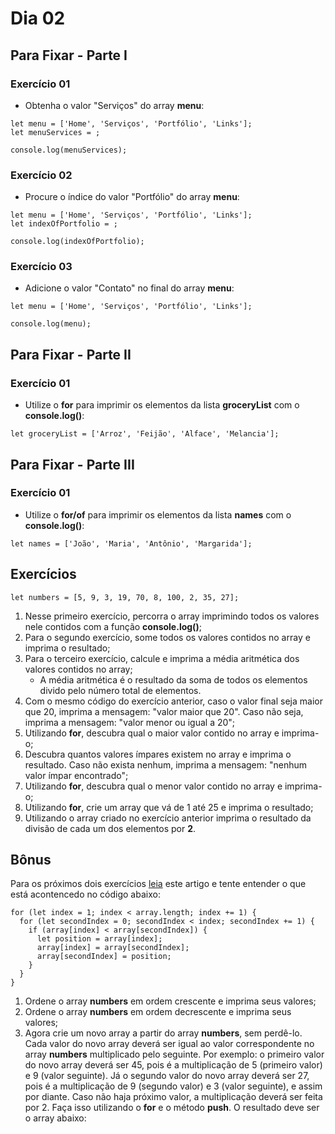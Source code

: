 # Dia 02

## Para Fixar - Parte I

### Exercício 01
- Obtenha o valor "Serviços" do array **menu**:
```
let menu = ['Home', 'Serviços', 'Portfólio', 'Links'];
let menuServices = ;

console.log(menuServices);
```

### Exercício 02
- Procure o índice do valor "Portfólio" do array **menu**:
```
let menu = ['Home', 'Serviços', 'Portfólio', 'Links'];
let indexOfPortfolio = ;

console.log(indexOfPortfolio);
```

### Exercício 03
- Adicione o valor "Contato" no final do array **menu**:
```
let menu = ['Home', 'Serviços', 'Portfólio', 'Links'];

console.log(menu);
```


## Para Fixar - Parte II

### Exercício 01
- Utilize o **for** para imprimir os elementos da lista **groceryList** com o **console.log()**:
```
let groceryList = ['Arroz', 'Feijão', 'Alface', 'Melancia'];
```


## Para Fixar - Parte III

### Exercício 01
- Utilize o **for/of** para imprimir os elementos da lista **names** com o **console.log()**:
```
let names = ['João', 'Maria', 'Antônio', 'Margarida'];
```


## Exercícios

```
let numbers = [5, 9, 3, 19, 70, 8, 100, 2, 35, 27];
```

1. Nesse primeiro exercício, percorra o array imprimindo todos os valores nele contidos com a função **console.log()**;
2. Para o segundo exercício, some todos os valores contidos no array e imprima o resultado;
3. Para o terceiro exercício, calcule e imprima a média aritmética dos valores contidos no array;
    - A média aritmética é o resultado da soma de todos os elementos divido pelo número total de elementos.
4. Com o mesmo código do exercício anterior, caso o valor final seja maior que 20, imprima a mensagem: "valor maior que 20". Caso não seja, imprima a mensagem: "valor menor ou igual a 20";
5. Utilizando **for**, descubra qual o maior valor contido no array e imprima-o;
6. Descubra quantos valores ímpares existem no array e imprima o resultado. Caso não exista nenhum, imprima a mensagem: "nenhum valor ímpar encontrado";
7. Utilizando **for**, descubra qual o menor valor contido no array e imprima-o;
8. Utilizando **for**, crie um array que vá de 1 até 25 e imprima o resultado;
9. Utilizando o array criado no exercício anterior imprima o resultado da divisão de cada um dos elementos por **2**.


## Bônus

Para os próximos dois exercícios [leia](http://devfuria.com.br/logica-de-programacao/introducao-ao-algoritmo-de-ordenacao-bubble-sort/) este artigo e tente entender o que está acontencedo no código abaixo:

```
for (let index = 1; index < array.length; index += 1) {
  for (let secondIndex = 0; secondIndex < index; secondIndex += 1) {
    if (array[index] < array[secondIndex]) {
      let position = array[index];
      array[index] = array[secondIndex];
      array[secondIndex] = position;
    }
  }
}
```

1. Ordene o array **numbers** em ordem crescente e imprima seus valores;
2. Ordene o array **numbers** em ordem decrescente e imprima seus valores;
3. Agora crie um novo array a partir do array **numbers**, sem perdê-lo. Cada valor do novo array deverá ser igual ao valor correspondente no array **numbers** multiplicado pelo seguinte. Por exemplo: o primeiro valor do novo array deverá ser 45, pois é a multiplicação de 5 (primeiro valor) e 9 (valor seguinte). Já o segundo valor do novo array deverá ser 27, pois é a multiplicação de 9 (segundo valor) e 3 (valor seguinte), e assim por diante. Caso não haja próximo valor, a multiplicação deverá ser feita por 2. Faça isso utilizando o **for** e o método **push**. O resultado deve ser o array abaixo: